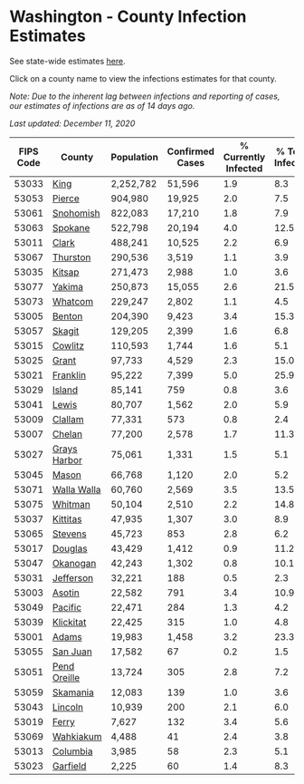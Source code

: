 # Washington - County Infection Estimates

See state-wide estimates [here](/infections/us-wa).

Click on a county name to view the infections estimates for that county.

*Note: Due to the inherent lag between infections and reporting of cases, our estimates of infections are as of 14 days ago.*

*Last updated: December 11, 2020*

|   FIPS Code |                       County |   Population |   Confirmed Cases |   % Currently Infected |   % Total Infected |
|-------------|------------------------------|--------------|-------------------|------------------------|--------------------|
|       53033 |                 [King](king) |    2,252,782 |            51,596 |                    1.9 |                8.3 |
|       53053 |             [Pierce](pierce) |      904,980 |            19,925 |                    2.0 |                7.5 |
|       53061 |       [Snohomish](snohomish) |      822,083 |            17,210 |                    1.8 |                7.9 |
|       53063 |           [Spokane](spokane) |      522,798 |            20,194 |                    4.0 |               12.5 |
|       53011 |               [Clark](clark) |      488,241 |            10,525 |                    2.2 |                6.9 |
|       53067 |         [Thurston](thurston) |      290,536 |             3,519 |                    1.1 |                3.9 |
|       53035 |             [Kitsap](kitsap) |      271,473 |             2,988 |                    1.0 |                3.6 |
|       53077 |             [Yakima](yakima) |      250,873 |            15,055 |                    2.6 |               21.5 |
|       53073 |           [Whatcom](whatcom) |      229,247 |             2,802 |                    1.1 |                4.5 |
|       53005 |             [Benton](benton) |      204,390 |             9,423 |                    3.4 |               15.3 |
|       53057 |             [Skagit](skagit) |      129,205 |             2,399 |                    1.6 |                6.8 |
|       53015 |           [Cowlitz](cowlitz) |      110,593 |             1,744 |                    1.6 |                5.1 |
|       53025 |               [Grant](grant) |       97,733 |             4,529 |                    2.3 |               15.0 |
|       53021 |         [Franklin](franklin) |       95,222 |             7,399 |                    5.0 |               25.9 |
|       53029 |             [Island](island) |       85,141 |               759 |                    0.8 |                3.6 |
|       53041 |               [Lewis](lewis) |       80,707 |             1,562 |                    2.0 |                5.9 |
|       53009 |           [Clallam](clallam) |       77,331 |               573 |                    0.8 |                2.4 |
|       53007 |             [Chelan](chelan) |       77,200 |             2,578 |                    1.7 |               11.3 |
|       53027 | [Grays Harbor](grays-harbor) |       75,061 |             1,331 |                    1.5 |                5.1 |
|       53045 |               [Mason](mason) |       66,768 |             1,120 |                    2.0 |                5.2 |
|       53071 |   [Walla Walla](walla-walla) |       60,760 |             2,569 |                    3.5 |               13.5 |
|       53075 |           [Whitman](whitman) |       50,104 |             2,510 |                    2.2 |               14.8 |
|       53037 |         [Kittitas](kittitas) |       47,935 |             1,307 |                    3.0 |                8.9 |
|       53065 |           [Stevens](stevens) |       45,723 |               853 |                    2.8 |                6.2 |
|       53017 |           [Douglas](douglas) |       43,429 |             1,412 |                    0.9 |               11.2 |
|       53047 |         [Okanogan](okanogan) |       42,243 |             1,302 |                    0.8 |               10.1 |
|       53031 |       [Jefferson](jefferson) |       32,221 |               188 |                    0.5 |                2.3 |
|       53003 |             [Asotin](asotin) |       22,582 |               791 |                    3.4 |               10.9 |
|       53049 |           [Pacific](pacific) |       22,471 |               284 |                    1.3 |                4.2 |
|       53039 |       [Klickitat](klickitat) |       22,425 |               315 |                    1.0 |                4.8 |
|       53001 |               [Adams](adams) |       19,983 |             1,458 |                    3.2 |               23.3 |
|       53055 |         [San Juan](san-juan) |       17,582 |                67 |                    0.2 |                1.5 |
|       53051 | [Pend Oreille](pend-oreille) |       13,724 |               305 |                    2.8 |                7.2 |
|       53059 |         [Skamania](skamania) |       12,083 |               139 |                    1.0 |                3.6 |
|       53043 |           [Lincoln](lincoln) |       10,939 |               200 |                    2.1 |                6.0 |
|       53019 |               [Ferry](ferry) |        7,627 |               132 |                    3.4 |                5.6 |
|       53069 |       [Wahkiakum](wahkiakum) |        4,488 |                41 |                    2.4 |                3.8 |
|       53013 |         [Columbia](columbia) |        3,985 |                58 |                    2.3 |                5.1 |
|       53023 |         [Garfield](garfield) |        2,225 |                60 |                    1.4 |                8.3 |